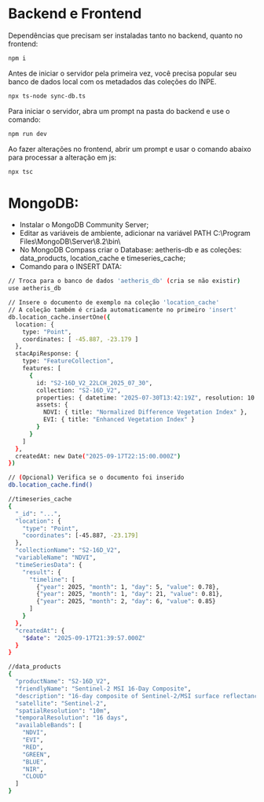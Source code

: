 # Backend e Frontend
Dependências que precisam ser instaladas tanto no backend, quanto no frontend:
```bash
npm i
```

Antes de iniciar o servidor pela primeira vez, você precisa popular seu banco de dados local com os metadados das coleções do INPE.
```bash
npx ts-node sync-db.ts
```

Para iniciar o servidor, abra um prompt na pasta do backend e use o comando:
```bash
npm run dev
```

Ao fazer alterações no frontend, abrir um prompt e usar o comando abaixo para processar a alteração em js:
```bash
npx tsc
```

# MongoDB:
- Instalar o MongoDB Community Server;
- Editar as variáveis de ambiente, adicionar na variável PATH C:\Program Files\MongoDB\Server\8.2\bin\
- No MongoDB Compass criar o Database: aetheris-db e as coleções: data_products, location_cache e timeseries_cache;
- Comando para o INSERT DATA:
```bash
// Troca para o banco de dados 'aetheris_db' (cria se não existir)
use aetheris_db

// Insere o documento de exemplo na coleção 'location_cache'
// A coleção também é criada automaticamente no primeiro 'insert'
db.location_cache.insertOne({
  location: {
    type: "Point",
    coordinates: [ -45.887, -23.179 ]
  },
  stacApiResponse: {
    type: "FeatureCollection",
    features: [
      {
        id: "S2-16D_V2_22LCH_2025_07_30",
        collection: "S2-16D_V2",
        properties: { datetime: "2025-07-30T13:42:19Z", resolution: 10 },
        assets: {
          NDVI: { title: "Normalized Difference Vegetation Index" },
          EVI: { title: "Enhanced Vegetation Index" }
        }
      }
    ]
  },
  createdAt: new Date("2025-09-17T22:15:00.000Z")
})

// (Opcional) Verifica se o documento foi inserido
db.location_cache.find()
```

```bash
//timeseries_cache
{
  "_id": "...",
  "location": {
    "type": "Point",
    "coordinates": [-45.887, -23.179]
  },
  "collectionName": "S2-16D_V2",
  "variableName": "NDVI",
  "timeSeriesData": {
    "result": {
      "timeline": [
        {"year": 2025, "month": 1, "day": 5, "value": 0.78},
        {"year": 2025, "month": 1, "day": 21, "value": 0.81},
        {"year": 2025, "month": 2, "day": 6, "value": 0.85}
      ]
    }
  },
  "createdAt": {
    "$date": "2025-09-17T21:39:57.000Z"
  }
}
```

```bash
//data_products
{
  "productName": "S2-16D_V2",
  "friendlyName": "Sentinel-2 MSI 16-Day Composite",
  "description": "16-day composite of Sentinel-2/MSI surface reflectance images.",
  "satellite": "Sentinel-2",
  "spatialResolution": "10m",
  "temporalResolution": "16 days",
  "availableBands": [
    "NDVI",
    "EVI",
    "RED",
    "GREEN",
    "BLUE",
    "NIR",
    "CLOUD"
  ]
}
```
